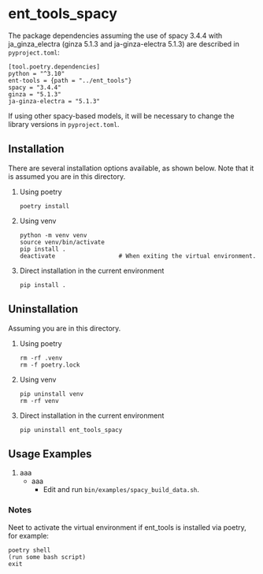 # ent_tools_spacy

The package dependencies assuming the use of spacy 3.4.4 with ja_ginza_electra (ginza 5.1.3 and ja-ginza-electra 5.1.3) are described in `pyproject.toml`:
~~~~
[tool.poetry.dependencies]
python = "^3.10"
ent-tools = {path = "../ent_tools"}
spacy = "3.4.4"
ginza = "5.1.3"
ja-ginza-electra = "5.1.3"

~~~~
If using other spacy-based models, it will be necessary to change the library versions in `pyproject.toml`.

## Installation

There are several installation options available, as shown below. Note that it is assumed you are in this directory.

1. Using poetry

    ~~~~
    poetry install
    ~~~~

1. Using venv
    ~~~~
    python -m venv venv
    source venv/bin/activate
    pip install .
    deactivate                  # When exiting the virtual environment.
    ~~~~

1. Direct installation in the current environment
    ~~~~
    pip install .
    ~~~~

## Uninstallation

Assuming you are in this directory.

1. Using poetry

    ~~~~
    rm -rf .venv
    rm -f poetry.lock
    ~~~~

1. Using venv
    ~~~~
    pip uninstall venv
    rm -rf venv
    ~~~~

1. Direct installation in the current environment
    ~~~~
    pip uninstall ent_tools_spacy
    ~~~~

## Usage Examples

1. aaa
    - aaa
        - Edit and run `bin/examples/spacy_build_data.sh`.

### Notes

Neet to activate the virtual environment if ent_tools is installed via poetry, for example:
~~~~
poetry shell
(run some bash script)
exit
~~~~
